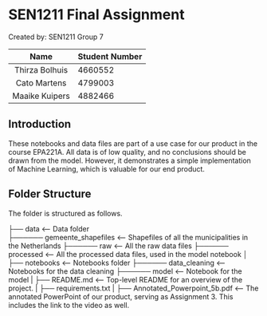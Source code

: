 # SEN1211 Final Assignment

Created by: SEN1211 Group 7

|    Name               | Student Number |
| :-------------------: | :------------- |
| Thirza Bolhuis        | 4660552        |
| Cato Martens          | 4799003        |
| Maaike Kuipers        | 4882466        |

## Introduction

These notebooks and data files are part of a use case for our product in the course EPA221A. All data is of low quality, and no conclusions should be drawn from the model. However, it demonstrates a simple implementation of Machine Learning, which is valuable for our end product.

## Folder Structure
The folder is structured as follows.

├── data                                    <-- Data folder  
├────── gemeente_shapefiles                     <-- Shapefiles of all the municipalities in the Netherlands
├────── raw                                     <-- All the raw data files
├────── processed                               <-- All the processed data files, used in the model notebook
│
├── notebooks                               <-- Notebooks folder
├────── data_cleaning                           <-- Notebooks for the data cleaning
├────── model                                   <-- Notebook for the model
|
├── README.md                             <-- Top-level README for an overview of the project.
|
├── requirements.txt
|
├── Annotated_Powerpoint_5b.pdf           <-- The annotated PowerPoint of our product, serving as Assignment 3. This includes the link to the video as well. 
